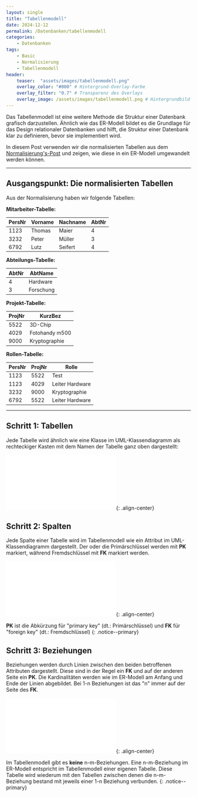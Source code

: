```yaml
---
layout: single
title: "Tabellenmodell"
date: 2024-12-12
permalink: /Datenbanken/tabellenmodell
categories:
    - Datenbanken
tags:
    - Basic
    - Normalisierung
    - Tabellenmodell
header:
    teaser:  "assets/images/tabellenmodell.png"
    overlay_color: "#000" # Hintergrund-Overlay-Farbe
    overlay_filter: "0.7" # Transparenz des Overlays
    overlay_image: /assets/images/tabellenmodell.png # Hintergrundbild
---
```


Das Tabellenmodell ist eine weitere Methode die Struktur einer Datenbank grafisch darzustellen. Ähnlich wie das ER-Modell bildet es die Grundlage für das Design relationaler Datenbanken und hilft, die Struktur einer Datenbank klar zu definieren, bevor sie implementiert wird.

In diesem Post verwenden wir die normalisierten Tabellen aus dem [Normalisierung's-Post](/Datenbanken/Normalisierung) und zeigen, wie diese in ein ER-Modell umgewandelt werden können.

---

## Ausgangspunkt: Die normalisierten Tabellen

Aus der Normalisierung haben wir folgende Tabellen:


**Mitarbeiter-Tabelle:**

| PersNr | Vorname | Nachname | AbtNr | 
|--------|---------|----------|-------|
| 1123   | Thomas  | Maier    | 4     | 
| 3232   | Peter   | Müller   | 3     | 
| 6792   | Lutz    | Seifert  | 4     | 

**Abteilungs-Tabelle:**

| AbtNr | AbtName   | 
|-------|-----------|
| 4     | Hardware  | 
| 3     | Forschung | 

**Projekt-Tabelle:**

| ProjNr   | KurzBez        |
|----------|----------------|
| 5522     | 3D-Chip        |
| 4029     | Fotohandy m500 |
| 9000     | Kryptographie  |

**Rollen-Tabelle:**

| PersNr | ProjNr  | Rolle           |
|--------|---------|-----------------|
| 1123   | 5522    | Test            |
| 1123   | 4029    | Leiter Hardware |
| 3232   | 9000    | Kryptographie   |
| 6792   | 5522    | Leiter Hardware |

---

## Schritt 1: Tabellen

Jede Tabelle wird ähnlich wie eine Klasse im UML-Klassendiagramm als rechteckiger Kasten mit dem Namen der Tabelle ganz oben dargestellt:

![image-center](/assets/images/Tabellenmodell_1.pdf){: .align-center}

## Schritt 2: Spalten

Jede Spalte einer Tabelle wird im Tabellenmodell wie ein Attribut im UML-Klassendiagramm dargestellt. Der oder die Primärschlüssel werden mit **PK** markiert, während Fremdschlüssel mit **FK** markiert werden.

![image-center](/assets/images/Tabellenmodell_2.pdf){: .align-center}

**PK** ist die Abkürzung für "primary key" (dt.: Primärschlüssel) und **FK** für "foreign key" (dt.: Fremdschlüssel)
{: .notice--primary}

## Schritt 3: Beziehungen
Beziehungen werden durch Linien zwischen den beiden betroffenen Attributen dargestellt. Diese sind in der Regel ein **FK** und auf der anderen Seite ein **PK**. Die Kardinalitäten werden wie im ER-Modell am Anfang und Ende der Linien abgebildet. Bei 1-n Beziehungen ist das "n" immer auf der Seite des **FK**.

![image-center](/assets/images/Tabellenmodell_3.pdf){: .align-center}

Im Tabellenmodell gibt es **keine** n-m-Beziehungen. Eine n-m-Beziehung im ER-Modell entspricht im Tabellenmodell einer eigenen Tabelle. Diese Tabelle wird wiederum mit den Tabellen zwischen denen die n-m-Beziehung bestand mit jeweils einer 1-n Beziehung verbunden.
{: .notice--primary}